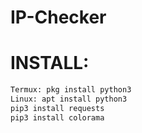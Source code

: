 # IP-Checker

# INSTALL:
```bash
Termux: pkg install python3
Linux: apt install python3
pip3 install requests
pip3 install colorama

```
